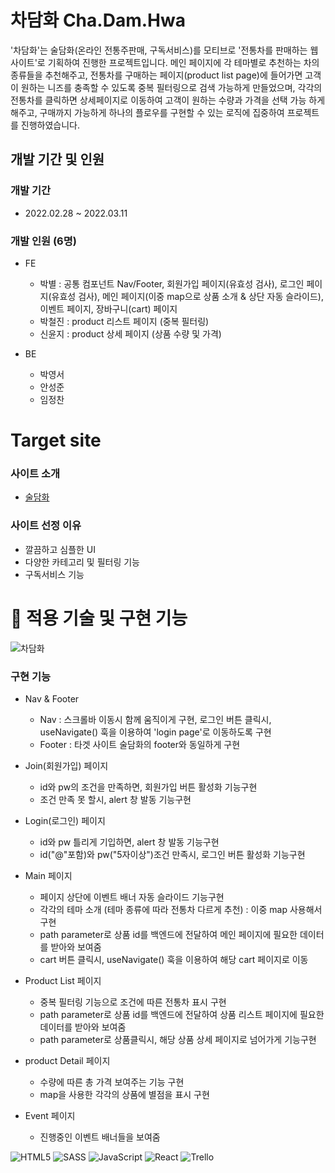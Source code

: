 # 차담화 Cha.Dam.Hwa

'차담화'는 술담화(온라인 전통주판매, 구독서비스)를 모티브로 '전통차를 판매하는 웹 사이트'로 기획하여 진행한 프로젝트입니다. 메인 페이지에 각 테마별로 추천하는 차의 종류들을 추천해주고, 전통차를 구매하는 페이지(product list page)에 들어가면 고객이 원하는 니즈를 충족할 수 있도록 중복 필터링으로 검색 가능하게 만들었으며, 각각의 전통차를 클릭하면 상세페이지로 이동하여 고객이 원하는 수량과 가격을 선택 가능 하게 해주고, 구매까지 가능하게 하나의 플로우를 구현할 수 있는 로직에 집중하여 프로젝트를 진행하였습니다.

## 개발 기간 및 인원

### 개발 기간
- 2022.02.28 ~ 2022.03.11

### 개발 인원 (6명)

- FE
  - 박별 : 공통 컴포넌트 Nav/Footer, 회원가입 페이지(유효성 검사), 로그인 페이지(유효성 검사), 메인 페이지(이중 map으로 상품 소개 & 상단 자동 슬라이드), 이벤트 페이지, 장바구니(cart) 페이지
  - 박철진 : product 리스트 페이지 (중복 필터링)
  - 신윤지 : product 상세 페이지 (상품 수량 및 가격)

- BE
  - 박영서
  - 안성준
  - 임정찬

# Target site
### 사이트 소개
- <a href="https://www.sooldamhwa.com/">술담화</a>

### 사이트 선정 이유
- 깔끔하고 심플한 UI
- 다양한 카테고리 및 필터링 기능
- 구독서비스 기능

# 📝 적용 기술 및 구현 기능

![차담화](https://user-images.githubusercontent.com/93993101/166433474-beb9da0d-656f-4e63-99e7-cfa8c311cfa6.gif)

### 구현 기능

- Nav & Footer
  - Nav : 스크롤바 이동시 함께 움직이게 구현, 로그인 버튼 클릭시, useNavigate() 훅을 이용하여 'login page'로 이동하도록 구현 
  - Footer : 타겟 사이트 술담화의 footer와 동일하게 구현

- Join(회원가입) 페이지
  - id와 pw의 조건을 만족하면, 회원가입 버튼 활성화 기능구현   
  - 조건 만족 못 할시, alert 창 발동 기능구현
 
- Login(로그인) 페이지
  - id와 pw 틀리게 기입하면, alert 창 발동 기능구현
  - id("@"포함)와 pw("5자이상")조건 만족시, 로그인 버튼 활성화 기능구현
  
- Main 페이지
  - 페이지 상단에 이벤트 배너 자동 슬라이드 기능구현
  - 각각의 테마 소개 (테마 종류에 따라 전통차 다르게 추천) : 이중 map 사용해서 구현
  - path parameter로 상품 id를 백엔드에 전달하여 메인 페이지에 필요한 데이터를 받아와 보여줌
  - cart 버튼 클릭시, useNavigate() 훅을 이용하여 해당 cart 페이지로 이동

- Product List 페이지
  - 중복 필터링 기능으로 조건에 따른 전통차 표시 구현
  - path parameter로 상품 id를 백엔드에 전달하여 상품 리스트 페이지에 필요한 데이터를 받아와 보여줌
  - path parameter로 상품클릭시, 해당 상품 상세 페이지로 넘어가게 기능구현


- product Detail 페이지
  - 수량에 따른 총 가격 보여주는 기능 구현
  - map을 사용한 각각의 상품에 별점을 표시 구현
  
  
- Event 페이지
  - 진행중인 이벤트 배너들을 보여줌


![HTML5](https://img.shields.io/badge/html5-%23E34F26.svg?style=for-the-badge&logo=html5&logoColor=white)
![SASS](https://img.shields.io/badge/SASS-hotpink.svg?style=for-the-badge&logo=SASS&logoColor=white)
![JavaScript](https://img.shields.io/badge/javascript-%23323330.svg?style=for-the-badge&logo=javascript&logoColor=%23F7DF1E)
![React](https://img.shields.io/badge/react-%2320232a.svg?style=for-the-badge&logo=react&logoColor=%2361DAFB)
![Trello](https://img.shields.io/badge/Trello-%23026AA7.svg?style=for-the-badge&logo=Trello&logoColor=white)
